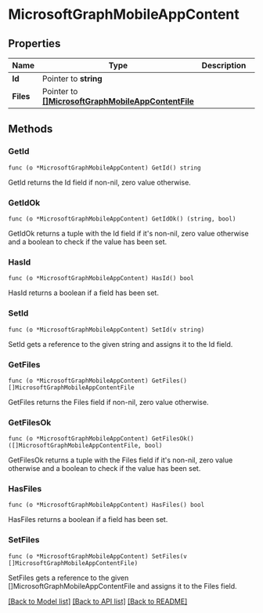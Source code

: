 # MicrosoftGraphMobileAppContent

## Properties

Name | Type | Description | Notes
------------ | ------------- | ------------- | -------------
**Id** | Pointer to **string** |  | [optional] 
**Files** | Pointer to [**[]MicrosoftGraphMobileAppContentFile**](microsoft.graph.mobileAppContentFile.md) |  | [optional] 

## Methods

### GetId

`func (o *MicrosoftGraphMobileAppContent) GetId() string`

GetId returns the Id field if non-nil, zero value otherwise.

### GetIdOk

`func (o *MicrosoftGraphMobileAppContent) GetIdOk() (string, bool)`

GetIdOk returns a tuple with the Id field if it's non-nil, zero value otherwise
and a boolean to check if the value has been set.

### HasId

`func (o *MicrosoftGraphMobileAppContent) HasId() bool`

HasId returns a boolean if a field has been set.

### SetId

`func (o *MicrosoftGraphMobileAppContent) SetId(v string)`

SetId gets a reference to the given string and assigns it to the Id field.

### GetFiles

`func (o *MicrosoftGraphMobileAppContent) GetFiles() []MicrosoftGraphMobileAppContentFile`

GetFiles returns the Files field if non-nil, zero value otherwise.

### GetFilesOk

`func (o *MicrosoftGraphMobileAppContent) GetFilesOk() ([]MicrosoftGraphMobileAppContentFile, bool)`

GetFilesOk returns a tuple with the Files field if it's non-nil, zero value otherwise
and a boolean to check if the value has been set.

### HasFiles

`func (o *MicrosoftGraphMobileAppContent) HasFiles() bool`

HasFiles returns a boolean if a field has been set.

### SetFiles

`func (o *MicrosoftGraphMobileAppContent) SetFiles(v []MicrosoftGraphMobileAppContentFile)`

SetFiles gets a reference to the given []MicrosoftGraphMobileAppContentFile and assigns it to the Files field.


[[Back to Model list]](../README.md#documentation-for-models) [[Back to API list]](../README.md#documentation-for-api-endpoints) [[Back to README]](../README.md)


